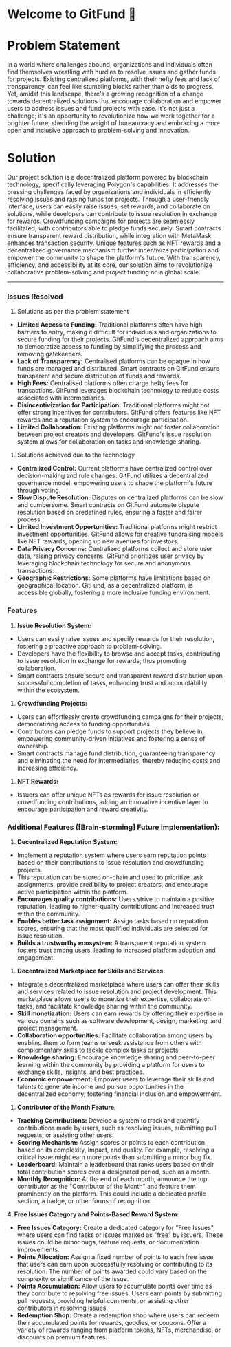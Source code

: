 # Welcome to GitFund 🎉

# Problem Statement

In a world where challenges abound, organizations and individuals often find themselves wrestling with hurdles to resolve issues and gather funds for projects. Existing centralized platforms, with their hefty fees and lack of transparency, can feel like stumbling blocks rather than aids to progress. Yet, amidst this landscape, there's a growing recognition of a change towards decentralized solutions that encourage collaboration and empower users to address issues and fund projects with ease. It's not just a challenge; it's an opportunity to revolutionize how we work together for a brighter future, shedding the weight of bureaucracy and embracing a more open and inclusive approach to problem-solving and innovation.

# Solution

Our project solution is a decentralized platform powered by blockchain technology, specifically leveraging Polygon's capabilities. It addresses the pressing challenges faced by organizations and individuals in efficiently resolving issues and raising funds for projects. Through a user-friendly interface, users can easily raise issues, set rewards, and collaborate on solutions, while developers can contribute to issue resolution in exchange for rewards. Crowdfunding campaigns for projects are seamlessly facilitated, with contributors able to pledge funds securely. Smart contracts ensure transparent reward distribution, while integration with MetaMask enhances transaction security. Unique features such as NFT rewards and a decentralized governance mechanism further incentivize participation and empower the community to shape the platform's future. With transparency, efficiency, and accessibility at its core, our solution aims to revolutionize collaborative problem-solving and project funding on a global scale.

---

### Issues Resolved

1. Solutions as per the problem statement
- **Limited Access to Funding:** Traditional platforms often have high barriers to entry, making it difficult for individuals and organizations to secure funding for their projects. GitFund's decentralized approach aims to democratize access to funding by simplifying the process and removing gatekeepers.
- **Lack of Transparency:** Centralised platforms can be opaque in how funds are managed and distributed. Smart contracts on GitFund ensure transparent and secure distribution of funds and rewards.
- **High Fees:** Centralised platforms often charge hefty fees for transactions. GitFund leverages blockchain technology to reduce costs associated with intermediaries.
- **Disincentivization for Participation:** Traditional platforms might not offer strong incentives for contributors. GitFund offers features like NFT rewards and a reputation system to encourage participation.
- **Limited Collaboration:** Existing platforms might not foster collaboration between project creators and developers. GitFund's issue resolution system allows for collaboration on tasks and knowledge sharing.
1. Solutions achieved due to the technology
- **Centralized Control:** Current platforms have centralized control over decision-making and rule changes. GitFund utilizes a decentralized governance model, empowering users to shape the platform's future through voting.
- **Slow Dispute Resolution:** Disputes on centralized platforms can be slow and cumbersome. Smart contracts on GitFund automate dispute resolution based on predefined rules, ensuring a faster and fairer process.
- **Limited Investment Opportunities:** Traditional platforms might restrict investment opportunities. GitFund allows for creative fundraising models like NFT rewards, opening up new avenues for investors.
- **Data Privacy Concerns:** Centralized platforms collect and store user data, raising privacy concerns. GitFund prioritizes user privacy by leveraging blockchain technology for secure and anonymous transactions.
- **Geographic Restrictions:** Some platforms have limitations based on geographical location. GitFund, as a decentralized platform, is accessible globally, fostering a more inclusive funding environment.

### Features

1. **Issue Resolution System:**
- Users can easily raise issues and specify rewards for their resolution, fostering a proactive approach to problem-solving.
- Developers have the flexibility to browse and accept tasks, contributing to issue resolution in exchange for rewards, thus promoting collaboration.
- Smart contracts ensure secure and transparent reward distribution upon successful completion of tasks, enhancing trust and accountability within the ecosystem.
1. **Crowdfunding Projects:**
- Users can effortlessly create crowdfunding campaigns for their projects, democratizing access to funding opportunities.
- Contributors can pledge funds to support projects they believe in, empowering community-driven initiatives and fostering a sense of ownership.
- Smart contracts manage fund distribution, guaranteeing transparency and eliminating the need for intermediaries, thereby reducing costs and increasing efficiency.
1. **NFT Rewards:**
- Issuers can offer unique NFTs as rewards for issue resolution or crowdfunding contributions, adding an innovative incentive layer to encourage participation and reward creativity.

### Additional Features ([Brain-storming] Future implementation):

1. **Decentralized Reputation System:**
- Implement a reputation system where users earn reputation points based on their contributions to issue resolution and crowdfunding projects.
- This reputation can be stored on-chain and used to prioritize task assignments, provide credibility to project creators, and encourage active participation within the platform.
- **Encourages quality contributions:** Users strive to maintain a positive reputation, leading to higher-quality contributions and increased trust within the community.
- **Enables better task assignment:** Assign tasks based on reputation scores, ensuring that the most qualified individuals are selected for issue resolution.
- **Builds a trustworthy ecosystem:** A transparent reputation system fosters trust among users, leading to increased platform adoption and engagement.

1. **Decentralized Marketplace for Skills and Services:**
- Integrate a decentralized marketplace where users can offer their skills and services related to issue resolution and project development. This marketplace allows users to monetize their expertise, collaborate on tasks, and facilitate knowledge sharing within the community.
- **Skill monetization:** Users can earn rewards by offering their expertise in various domains such as software development, design, marketing, and project management.
- **Collaboration opportunities:** Facilitate collaboration among users by enabling them to form teams or seek assistance from others with complementary skills to tackle complex tasks or projects.
- **Knowledge sharing:** Encourage knowledge sharing and peer-to-peer learning within the community by providing a platform for users to exchange skills, insights, and best practices.
- **Economic empowerment:** Empower users to leverage their skills and talents to generate income and pursue opportunities in the decentralized economy, fostering financial inclusion and empowerment.

1. **Contributor of the Month Feature:**
- **Tracking Contributions:** Develop a system to track and quantify contributions made by users, such as resolving issues, submitting pull requests, or assisting other users.
- **Scoring Mechanism:** Assign scores or points to each contribution based on its complexity, impact, and quality. For example, resolving a critical issue might earn more points than submitting a minor bug fix.
- **Leaderboard:** Maintain a leaderboard that ranks users based on their total contribution scores over a designated period, such as a month.
- **Monthly Recognition:** At the end of each month, announce the top contributor as the "Contributor of the Month" and feature them prominently on the platform. This could include a dedicated profile section, a badge, or other forms of recognition.

**4. Free Issues Category and Points-Based Reward System:**

- **Free Issues Category:** Create a dedicated category for "Free Issues" where users can find tasks or issues marked as "free" by issuers. These issues could be minor bugs, feature requests, or documentation improvements.
- **Points Allocation:** Assign a fixed number of points to each free issue that users can earn upon successfully resolving or contributing to its resolution. The number of points awarded could vary based on the complexity or significance of the issue.
- **Points Accumulation:** Allow users to accumulate points over time as they contribute to resolving free issues. Users earn points by submitting pull requests, providing helpful comments, or assisting other contributors in resolving issues.
- **Redemption Shop:** Create a redemption shop where users can redeem their accumulated points for rewards, goodies, or coupons. Offer a variety of rewards ranging from platform tokens, NFTs, merchandise, or discounts on premium features.
